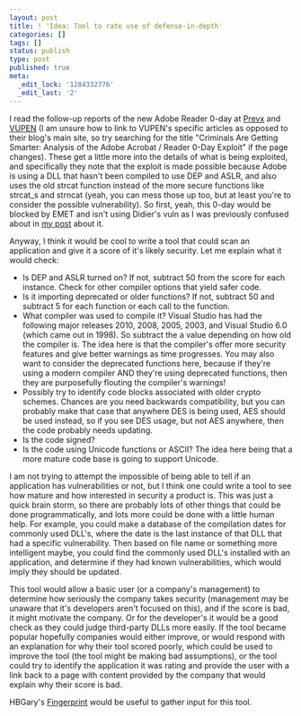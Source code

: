 ```yaml
---
layout: post
title: ! 'Idea: Tool to rate use of defense-in-depth'
categories: []
tags: []
status: publish
type: post
published: true
meta:
  _edit_lock: '1284332776'
  _edit_last: '2'
---
```

I read the follow-up reports of the new Adobe Reader 0-day at <a href="http://www.prevx.com/blog/156/New-Adobe-day-exploit-in-the-wild.html">Prevx</a> and <a href="http://www.vupen.com/blog/">VUPEN</a> (I am unsure how to link to VUPEN's specific articles as opposed to their blog's main site, so try searching for the title "Criminals Are Getting Smarter: Analysis of the Adobe Acrobat / Reader 0-Day Exploit" if the page changes).  These get a little more into the details of what is being exploited, and specifically they note that the exploit is made possible because Adobe is using a DLL that hasn't been compiled to use DEP and ASLR, and also uses the old strcat function instead of the more secure functions like strcat_s and strncat (yeah, you can mess those up too, but at least you're to consider the possible vulnerability).  So first, yeah, this 0-day would be blocked by EMET and isn't using Didier's vuln as I was previously confused about in <a href="http://0xdabbad00.com/2010/09/09/more-malware-signed-by-real-certs/">my post</a> about it. 

Anyway, I think it would be cool to write a tool that could scan an application and give it a score of it's likely security.  Let me explain what it would check:
<ul>
<li>Is DEP and ASLR turned on?  If not, subtract 50 from the score for each instance.  Check for other compiler options that yield safer code.
<li>Is it importing deprecated or older functions?  If not, subtract 50 and subtract 5 for each function or each call to the function.
<li>What compiler was used to compile it?  Visual Studio has had the following major releases 2010, 2008, 2005, 2003, and Visual Studio 6.0 (which came out in 1998).  So subtract the a value depending on how old the compiler is.  The idea here is that the compiler's offer more security features and give better warnings as time progresses.  You may also want to consider the deprecated functions here, because if they're using a modern compiler AND they're using deprecated functions, then they are purposefully flouting the compiler's warnings!
<li>Possibly try to identify code blocks associated with older crypto schemes.  Chances are you need backwards compatibility, but you can probably make that case that anywhere DES is being used, AES should be used instead, so if you see DES usage, but not AES anywhere, then the code probably needs updating.
<li>Is the code signed?
<li>Is the code using Unicode functions or ASCII?  The idea here being that a more mature code base is going to support Unicode.
</ul>

I am not trying to attempt the impossible of being able to tell if an application has vulnerabilities or not, but I think one could write a tool to see how mature and how interested in security a product is.  This was just a quick brain storm, so there are probably lots of other things that could be done programmatically, and lots more could be done with a little human help.  For example, you could make a database of the compilation dates for commonly used DLL's, where the date is the last instance of that DLL that had a specific vulnerability.  Then based on file name or something more intelligent maybe, you could find the commonly used DLL's installed with an application, and determine if they had known vulnerabilities, which would imply they should be updated.

This tool would allow a basic user (or a company's management) to determine how seriously the company takes security (management may be unaware that it's developers aren't focused on this), and if the score is bad, it might motivate the company.  Or for the developer's it would be a good check as they could judge third-party DLLs more easily.  If the tool became popular hopefully companies would either improve, or would respond with an explanation for why their tool scored poorly, which could be used to improve the tool (the tool might be making bad assumptions), or the tool could try to identify the application it was rating and provide the user with a link back to a page with content provided by the company that would explain why their score is bad.

HBGary's <a href="https://www.hbgary.com/community/free-tools/#fingerprint">Fingerprint</a> would be useful to gather input for this tool.
